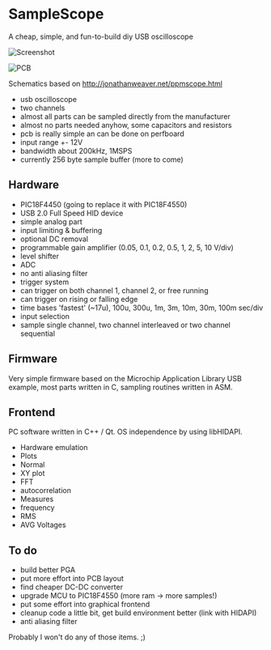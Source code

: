 SampleScope
===========

A cheap, simple, and fun-to-build diy USB oscilloscope

![Screenshot](https://github.com/mru00/SampleScope/raw/master/doc/Screenshot1.png "Screenshot")

![PCB](https://github.com/mru00/SampleScope/raw/master/doc/P1100868.resized.jpg "PCB")


Schematics based on http://jonathanweaver.net/ppmscope.html


* usb oscilloscope
* two channels
* almost all parts can be sampled directly from the manufacturer
* almost no parts needed anyhow, some capacitors and resistors
* pcb is really simple an can be done on perfboard
* input range +- 12V
* bandwidth about 200kHz, 1MSPS
* currently 256 byte sample buffer (more to come)


Hardware
--------

* PIC18F4450 (going to replace it with PIC18F4550)
* USB 2.0 Full Speed HID device
* simple analog part
 * input limiting & buffering
 * optional DC removal
 * programmable gain amplifier (0.05, 0.1, 0.2, 0.5, 1, 2, 5, 10 V/div)
 * level shifter
 * ADC
 * no anti aliasing filter
* trigger system
 * can trigger on both channel 1, channel 2, or free running
 * can trigger on rising or falling edge
* time bases 'fastest' (~17u), 100u, 300u, 1m, 3m, 10m, 30m, 100m sec/div
* input selection
 * sample single channel, two channel interleaved or two channel sequential

 
Firmware
--------

Very simple firmware based on the Microchip Application Library USB example, 
most parts written in C, sampling routines written in ASM.

Frontend
--------

PC software written in C++ / Qt. OS independence by using libHIDAPI.
* Hardware emulation
* Plots
 * Normal
 * XY plot
 * FFT
 * autocorrelation
* Measures
 * frequency
 * RMS
 * AVG Voltages


To do
-----

* build better PGA
* put more effort into PCB layout
* find cheaper DC-DC converter
* upgrade MCU to PIC18F4550 (more ram -> more samples!)
* put some effort into graphical frontend
* cleanup code a little bit, get build environment better (link with HIDAPI)
* anti aliasing filter

Probably I won't do any of those items. ;)
